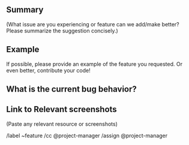 ## Summary

(What issue are you experiencing or feature can we add/make better? Please summarize the suggestion concisely.)


## Example
If possible, please provide an example of the feature you requested. Or even better, contribute your code!

## What is the current bug behavior?


## Link to Relevant screenshots
(Paste any relevant resource or screenshots)



/label ~feature
/cc @project-manager
/assign @project-manager
